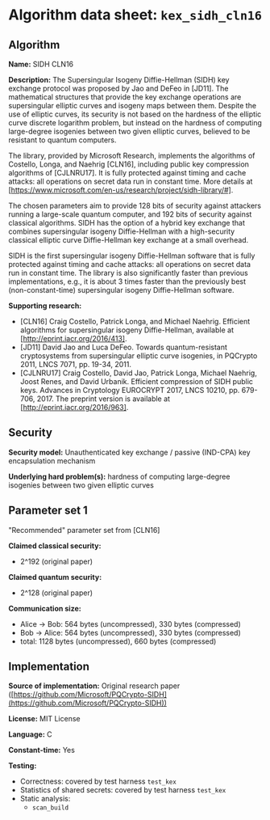 Algorithm data sheet: `kex_sidh_cln16`
======================================

Algorithm
---------

**Name:** SIDH CLN16

**Description:**
The Supersingular Isogeny Diffie-Hellman (SIDH) key exchange protocol was proposed by Jao and DeFeo in [JD11]. The mathematical structures that provide the key exchange operations are supersingular elliptic curves and isogeny maps between them. Despite the use of elliptic curves, its security is not based on the hardness of the elliptic curve discrete logarithm problem, but instead on the hardness of computing large-degree isogenies between two given elliptic curves, believed to be resistant to quantum computers.

The library, provided by Microsoft Research, implements the algorithms of Costello, Longa, and Naehrig [CLN16], including public key compression algorithms of [CJLNRU17]. It is fully protected against timing and cache attacks: all operations on secret data run in constant time. More details at [https://www.microsoft.com/en-us/research/project/sidh-library/#].

The chosen parameters aim to provide 128 bits of security against attackers running a large-scale quantum computer, and 192 bits of security against classical algorithms. SIDH has the option of a hybrid key exchange that combines supersingular isogeny Diffie-Hellman with a high-security classical elliptic curve Diffie-Hellman key exchange at a small overhead.

SIDH is the first supersingular isogeny Diffie-Hellman software that is fully protected against timing and cache attacks: all operations on secret data run in constant time. The library is also significantly faster than previous implementations, e.g., it is about 3 times faster than the previously best (non-constant-time) supersingular isogeny Diffie-Hellman software.


**Supporting research:**
- [CLN16] Craig Costello, Patrick Longa, and Michael Naehrig. Efficient algorithms for supersingular isogeny Diffie-Hellman, available at [http://eprint.iacr.org/2016/413].
- [JD11] David Jao and Luca DeFeo. Towards quantum-resistant cryptosystems from supersingular elliptic curve isogenies, in PQCrypto 2011, LNCS 7071, pp. 19-34, 2011.
- [CJLNRU17] Craig Costello, David Jao, Patrick Longa, Michael Naehrig, Joost Renes, and David Urbanik. Efficient compression of SIDH public keys. Advances in Cryptology  EUROCRYPT 2017, LNCS 10210, pp. 679-706, 2017. The preprint version is available at [http://eprint.iacr.org/2016/963].

Security
--------

**Security model:** Unauthenticated key exchange / passive (IND-CPA) key encapsulation mechanism

**Underlying hard problem(s):** hardness of computing large-degree isogenies between two given elliptic curves

Parameter set 1
---------------

"Recommended" parameter set from [CLN16]

**Claimed classical security:** 

- 2^192 (original paper)

**Claimed quantum security:** 

- 2^128 (original paper)

**Communication size:** 

- Alice → Bob: 564 bytes (uncompressed), 330 bytes (compressed)
- Bob → Alice: 564 bytes (uncompressed), 330 bytes (compressed) 
- total: 1128 bytes (uncompressed), 660 bytes (compressed) 


Implementation
--------------

**Source of implementation:** Original research paper ([https://github.com/Microsoft/PQCrypto-SIDH](https://github.com/Microsoft/PQCrypto-SIDH))

**License:** MIT License

**Language:** C

**Constant-time:** Yes

**Testing:**

- Correctness: covered by test harness `test_kex`
- Statistics of shared secrets: covered by test harness `test_kex`
- Static analysis:
	- `scan_build`

